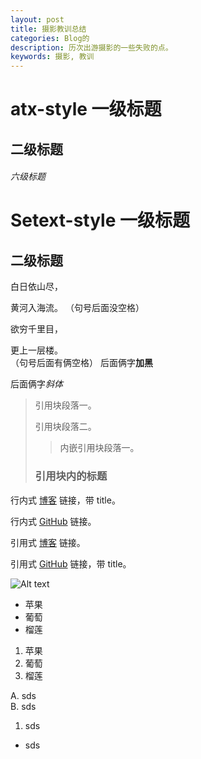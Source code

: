 ```yaml
---
layout: post
title: 摄影教训总结
categories: Blog的
description: 历次出游摄影的一些失败的点。
keywords: 摄影, 教训
---
```


# atx-style 一级标题

## 二级标题

###### 六级标题

Setext-style 一级标题
===

二级标题
---

白日依山尽，

黄河入海流。
（句号后面没空格）

欲穷千里目，

更上一层楼。  
（句号后面有俩空格）
后面俩字**加黑**

后面俩字*斜体*

> 引用块段落一。
>
> 引用块段落二。
>> 内嵌引用块段落一。
>
> ### 引用块内的标题

行内式 [博客](https://mazhuang.org "我的个人博客") 链接，带 title。

行内式 [GitHub](https://github.com/mzlogin) 链接。

引用式 [博客][1] 链接。

引用式 [GitHub][2] 链接，带 title。

[1]: https://mazhuang.org
[2]: https://github.com/mzlogin "我的 GitHub 主页"
![Alt text](https://mazhuang.org/favicon.ico "favicon")

- 苹果
- 葡萄
- 榴莲



1. 苹果
2. 葡萄
3. 榴莲

A. sds  
B. sds

1. sds 

- sds
